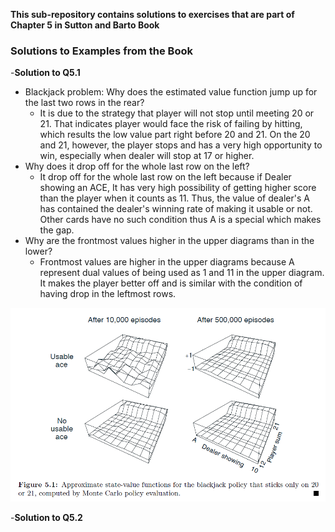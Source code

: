 
**This sub-repository contains solutions to exercises that are part of Chapter 5 in Sutton and Barto Book**

### Solutions to Examples from the Book

-**Solution to Q5.1**

  - Blackjack problem: Why does the estimated value function jump up for the last two rows in the rear? 
    - It is due to the strategy that player will not stop until meeting 20 or 21. That indicates player would face the risk of failing by hitting, which results the low value part right before 20 and 21. On the 20 and 21, however, the player stops and has a very high opportunity to win, especially when dealer will stop at 17 or higher.
  - Why does it drop off for the whole last row on the left? 
    - It drop off for the whole last row on the left because if Dealer showing an ACE, It has very high possibility of getting higher score than the player when it counts as 11. Thus, the value of dealer's A has contained the dealer's winning rate of making it usable or not. Other cards have no such condition thus A is a special which makes the gap.
  - Why are the frontmost values higher in the upper diagrams than in the lower?
    - Frontmost values are higher in the upper diagrams because A represent dual values of being used as 1 and 11 in the upper diagram. It makes the player better off and is similar with the condition of having drop in the leftmost rows.

![Solution to Q5_1](https://github.com/kkm24132/ReinforcementLearning/blob/main/03_MonteCarlo/Solutions/Q5_1.png)


-**Solution to Q5.2**



